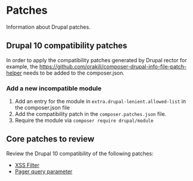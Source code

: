 # Patches

Information about Drupal patches.

## Drupal 10 compatibility patches

In order to apply the compatibility patches generated by Drupal rector for
example, the https://github.com/orakili/composer-drupal-info-file-patch-helper
needs to be added to the composer.json.

### Add a new incompatible module

1. Add an entry for the module in `extra.drupal-lenient.allowed-list` in the
   composer.json file
2. Add the compatibility patch in the `composer.patches.json` file.
3. Require the module via `composer require drupal/module`

## Core patches to review

Review the Drupal 10 compatibility of the following patches:

- [XSS Filter](https://www.drupal.org/project/drupal/issues/2544110)
- [Pager query parameter](https://www.drupal.org/project/drupal/issues/3143617)

